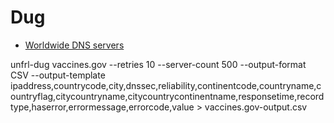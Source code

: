 # Dug

- [Worldwide DNS servers](https://github.com/unfrl/dug/blob/main/cli/Resources/default_servers.csv)

unfrl-dug vaccines.gov --retries 10 --server-count 500 --output-format CSV --output-template ipaddress,countrycode,city,dnssec,reliability,continentcode,countryname,countryflag,citycountryname,citycountrycontinentname,responsetime,recordtype,haserror,errormessage,errorcode,value > vaccines.gov-output.csv
